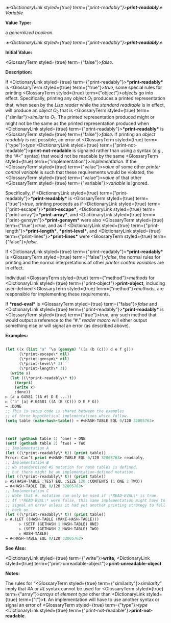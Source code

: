 *∗<DictionaryLink styled={true} term={"print-readably"}><b>*print-readably*</b></DictionaryLink>∗ Variable* 



**Value Type:** 



a *generalized boolean*. 







 



 



*∗<DictionaryLink styled={true} term={"print-readably"}><b>*print-readably*</b></DictionaryLink>∗* 



**Initial Value:** 



<GlossaryTerm styled={true} term={"false"}><i>false</i></GlossaryTerm>. 



**Description:** 



If <DictionaryLink styled={true} term={"print-readably"}><b>\*print-readably\*</b></DictionaryLink> is <GlossaryTerm styled={true} term={"true"}><i>true</i></GlossaryTerm>, some special rules for printing <GlossaryTerm styled={true} term={"object"}><i>objects</i></GlossaryTerm> go into effect. Specifically, printing any *object O*<sub>1</sub> produces a printed representation that, when seen by the *Lisp reader* while the *standard readtable* is in effect, will produce an *object O*<sub>2</sub> that is <GlossaryTerm styled={true} term={"similar"}><i>similar</i></GlossaryTerm> to *O*<sub>1</sub>. The printed representation produced might or might not be the same as the printed representation produced when <DictionaryLink styled={true} term={"print-readably"}><b>\*print-readably\*</b></DictionaryLink> is <GlossaryTerm styled={true} term={"false"}><i>false</i></GlossaryTerm>. If printing an *object readably* is not possible, an error of <GlossaryTerm styled={true} term={"type"}><i>type</i></GlossaryTerm> <DictionaryLink styled={true} term={"print-not-readable"}><b>print-not-readable</b></DictionaryLink> is signaled rather than using a syntax (*e.g.*, the “#&lt;” syntax) that would not be readable by the same <GlossaryTerm styled={true} term={"implementation"}><i>implementation</i></GlossaryTerm>. If the <GlossaryTerm styled={true} term={"value"}><i>value</i></GlossaryTerm> of some other *printer control variable* is such that these requirements would be violated, the <GlossaryTerm styled={true} term={"value"}><i>value</i></GlossaryTerm> of that other <GlossaryTerm styled={true} term={"variable"}><i>variable</i></GlossaryTerm> is ignored. 



Specifically, if <DictionaryLink styled={true} term={"print-readably"}><b>\*print-readably\*</b></DictionaryLink> is <GlossaryTerm styled={true} term={"true"}><i>true</i></GlossaryTerm>, printing proceeds as if <DictionaryLink styled={true} term={"print-escape"}><b>\*print-escape\*</b></DictionaryLink>, <DictionaryLink styled={true} term={"print-array"}><b>\*print-array\*</b></DictionaryLink>, and <DictionaryLink styled={true} term={"print-gensym"}><b>\*print-gensym\*</b></DictionaryLink> were also <GlossaryTerm styled={true} term={"true"}><i>true</i></GlossaryTerm>, and as if <DictionaryLink styled={true} term={"print-length"}><b>\*print-length\*</b></DictionaryLink>, **\*print-level\***, and <DictionaryLink styled={true} term={"print-lines"}><b>\*print-lines\*</b></DictionaryLink> were <GlossaryTerm styled={true} term={"false"}><i>false</i></GlossaryTerm>. 



If <DictionaryLink styled={true} term={"print-readably"}><b>\*print-readably\*</b></DictionaryLink> is <GlossaryTerm styled={true} term={"false"}><i>false</i></GlossaryTerm>, the normal rules for printing and the normal interpretations of other *printer control variables* are in effect. 



Individual <GlossaryTerm styled={true} term={"method"}><i>methods</i></GlossaryTerm> for <DictionaryLink styled={true} term={"print-object"}><b>print-object</b></DictionaryLink>, including user-defined <GlossaryTerm styled={true} term={"method"}><i>methods</i></GlossaryTerm>, are responsible for implementing these requirements. 



If **\*read-eval\*** is <GlossaryTerm styled={true} term={"false"}><i>false</i></GlossaryTerm> and <DictionaryLink styled={true} term={"print-readably"}><b>\*print-readably\*</b></DictionaryLink> is <GlossaryTerm styled={true} term={"true"}><i>true</i></GlossaryTerm>, any such method that would output a reference to the “#.” *reader macro* will either output something else or will signal an error (as described above). 



**Examples:**
```lisp

(let ((x (list "a" ’\a (gensym) ’((a (b (c))) d e f g))) 
      (\*print-escape\* nil) 
      (\*print-gensym\* nil) 
      (\*print-level\* 3) 
      (\*print-length\* 3)) 
  (write x) 
  (let ((\*print-readably\* t)) 
    (terpri) 
    (write x) 
    :done)) 
▷ (a a G4581 ((A #) D E ...)) 
▷ ("a" |a| #:G4581 ((A (B (C))) D E F G)) 
→ :DONE 
;; This is setup code is shared between the examples 
;; of three hypothetical implementations which follow. 
(setq table (make-hash-table)) → #<HASH-TABLE EQL 0/120 32005763> 



(setf (gethash table 1) ’one) → ONE 
(setf (gethash table 2) ’two) → TWO 
;; Implementation A 
(let ((\*print-readably\* t)) (print table)) 
Error: Can’t print #<HASH-TABLE EQL 0/120 32005763> readably. 
;; Implementation B 
;; No standardized #S notation for hash tables is defined, 
;; but there might be an implementation-defined notation. 
(let ((\*print-readably\* t)) (print table)) 
▷ #S(HASH-TABLE :TEST EQL :SIZE 120 :CONTENTS (1 ONE 2 TWO)) 
→ #<HASH-TABLE EQL 0/120 32005763> 
;; Implementation C 
;; Note that #. notation can only be used if \*READ-EVAL\* is true. 
;; If \*READ-EVAL\* were false, this same implementation might have to 
;; signal an error unless it had yet another printing strategy to fall 
;; back on. 
(let ((\*print-readably\* t)) (print table)) 
▷ #.(LET ((HASH-TABLE (MAKE-HASH-TABLE))) 
      ▷ (SETF (GETHASH 1 HASH-TABLE) ONE) 
      ▷ (SETF (GETHASH 2 HASH-TABLE) TWO) 
      ▷ HASH-TABLE) 
→ #<HASH-TABLE EQL 0/120 32005763> 

```
**See Also:** 



<DictionaryLink styled={true} term={"write"}><b>write</b></DictionaryLink>, <DictionaryLink styled={true} term={"print-unreadable-object"}><b>print-unreadable-object</b></DictionaryLink> 



**Notes:** 



The rules for “<GlossaryTerm styled={true} term={"similarity"}><i>similarity</i></GlossaryTerm>” imply that #A or #( syntax cannot be used for <GlossaryTerm styled={true} term={"array"}><i>arrays</i></GlossaryTerm> of *element type* other than <DictionaryLink styled={true} term={"t"}><b>t</b></DictionaryLink>. An implementation will have to use another syntax or signal an error of <GlossaryTerm styled={true} term={"type"}><i>type</i></GlossaryTerm> <DictionaryLink styled={true} term={"print-not-readable"}><b>print-not-readable</b></DictionaryLink>. 



